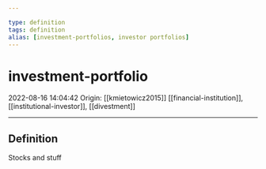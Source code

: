 ```yaml
---

type: definition
tags: definition
alias: [investment-portfolios, investor portfolios]
---
```


# investment-portfolio

2022-08-16 14:04:42
Origin: [[kmietowicz2015]]
[[financial-institution]], [[institutional-investor]], [[divestment]]

---

## Definition

Stocks and stuff

